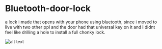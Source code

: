 # Bluetooth-door-lock
a lock i made that opens with your phone using bluetooth, since i moved to live with two other ppl and the door had that universal key on it and i didnt feel like drilling a hole to install a full chonky lock.

![alt text]([http://url/to/img.png](https://scontent-dus1-1.xx.fbcdn.net/v/t39.30808-6/272900631_106763338584555_3345389440295463535_n.jpg?_nc_cat=101&ccb=1-7&_nc_sid=8bfeb9&_nc_ohc=NIsZsE8jRC0AX8IoGsj&_nc_ht=scontent-dus1-1.xx&oh=00_AfDUqBEI5HSSWKP7tMSlMq_EjVxdwAzXLh752fiLn0C8fg&oe=6365B7E3))
